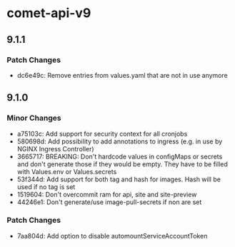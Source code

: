 # comet-api-v9

## 9.1.1

### Patch Changes

- dc6e49c: Remove entries from values.yaml that are not in use anymore

## 9.1.0

### Minor Changes

- a75103c: Add support for security context for all cronjobs
- 580698d: Add possibility to add annotations to ingress (e.g. in use by NGINX Ingress Controller)
- 3665717: BREAKING: Don't hardcode values in configMaps or secrets and don't generate those if they would be empty. They have to be filled with Values.env or Values.secrets
- 53f344d: Add support for both tag and hash for images. Hash will be used if no tag is set
- 1519604: Don't overcommit ram for api, site and site-preview
- 44246e1: Don't generate/use image-pull-secrets if non are set

### Patch Changes

- 7aa804d: Add option to disable automountServiceAccountToken
